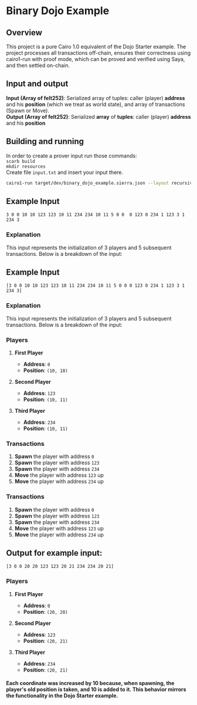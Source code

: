 # Binary Dojo Example 
## Overview 
This project is a pure Cairo 1.0 equivalent of the Dojo Starter example. The project processes all transactions off-chain, ensures their correctness using cairo1-run with proof mode, which can be proved and verified using Saya, and then settled on-chain.

## Input and output
**Input (Array of felt252)**: Serialized array of tuples: caller (player) **address** and his **position** (which we treat as world state), and array of transactions (Spawn or Move).      
**Output (Array of felt252)**: Serialized **array** of **tuples**: caller (player) **address** and his **position**   


## Building and running
In order to create a prover input run those commands:  
```scarb build```   
```mkdir resources```  
    Create file `input.txt` and insert your input there.
```bash
cairo1-run target/dev/binary_dojo_example.sierra.json --layout recursive --args_file resources/input.txt --proof_mode --trace_file resources/trace.trace --memory_file resources/memory.memory --air_public_input resources/program_input.json --air_private_input resources/private_program_input.json

```
## Example Input

```plaintext
3 0 0 10 10 123 123 10 11 234 234 10 11 5 0 0  0 123 0 234 1 123 3 1 234 3
```

### Explanation

This input represents the initialization of 3 players and 5 subsequent transactions. Below is a breakdown of the input:

## Example Input

```plaintext
[3 0 0 10 10 123 123 10 11 234 234 10 11 5 0 0 0 123 0 234 1 123 3 1 234 3]
```

### Explanation

This input represents the initialization of 3 players and 5 subsequent transactions. Below is a breakdown of the input:

### Players

1. **First Player**
   - **Address**: `0`
   - **Position**: `(10, 10)`

2. **Second Player**
   - **Address**: `123`
   - **Position**: `(10, 11)`

3. **Third Player**
   - **Address**: `234`
   - **Position**: `(10, 11)`

### Transactions

1. **Spawn** the player with address `0`
2. **Spawn** the player with address `123`
3. **Spawn** the player with address `234`
4. **Move** the player with address `123` up
5. **Move** the player with address `234` up

### Transactions

1. **Spawn** the player with address `0`
2. **Spawn** the player with address `123`
3. **Spawn** the player with address `234`
4. **Move** the player with address `123` up
5. **Move** the player with address `234` up

## Output for example input:
```plaintext 
[3 0 0 20 20 123 123 20 21 234 234 20 21]
```
### Players

1. **First Player**
   - **Address**: `0`
   - **Position**: `(20, 20)`

2. **Second Player**
   - **Address**: `123`
   - **Position**: `(20, 21)`

3. **Third Player**
   - **Address**: `234`
   - **Position**: `(20, 21)`
#### Each coordinate was increased by 10 because, when spawning, the player's old position is taken, and 10 is added to it. This behavior mirrors the functionality in the Dojo Starter example.
